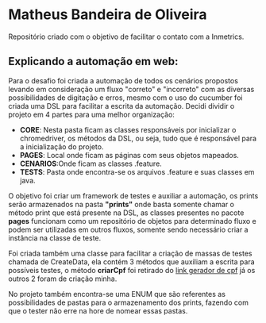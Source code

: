 # Matheus Bandeira de Oliveira
Repositório criado com o objetivo de facilitar o contato com a Inmetrics.

<p><h2>Explicando a automação em web:</h2></p>
  <p>Para o desafio foi criada a automação de todos os cenários propostos levando em consideração um fluxo "correto" e "incorreto" com as diversas possibilidades de digitação e erros, mesmo com o uso do cucumber foi criada uma DSL para facilitar a escrita da automação. Decidi dividir o projeto em 4 partes para uma melhor organização:</p>
   <ul> 
   <li><b>CORE</b>: Nesta pasta ficam as classes responsáveis por inicializar o chromedriver, os métodos da DSL, ou seja, tudo que é responsável para a inicialização do projeto.</li>
   <li><b>PAGES</b>: Local onde ficam as páginas com seus objetos mapeados.</li>
   <li><b>CENARIOS</b>:Onde ficam as classes .feature.</li>
   <li><b>TESTS</b>: Pasta onde encontra-se os arquivos .feature e suas classes em java.</li>
  </ul>
  
  <p>O objetivo foi criar um framework de testes e auxiliar a automação, os prints serão armazenados na pasta <b>"prints"</b> onde basta somente chamar o método print que está presente na DSL, as classes presentes no pacote <b>pages</b> funcionam como um repositório de objetos para determinado fluxo e podem ser utilizadas em outros fluxos, somente sendo necessário criar a instância na classe de teste.</p>
  <p>Foi criada também uma classe para facilitar a criação de massas de testes chamada de CreateData, ela contém 3 métodos que auxiliam a escrita para possíveis testes, o método <b>criarCpf</b> foi retirado do <a href="https://www.guj.com.br/t/gerador-de-cpf-cnpj-e-rg/208421/3">link gerador de cpf</a> já os outros 2 foram de criação minha.</p>
  <p>No projeto também encontra-se uma ENUM que são referentes as possibilidades de pastas para o armazenamento dos prints, fazendo com que o tester não erre na hore de nomear essas pastas.</p>
  

